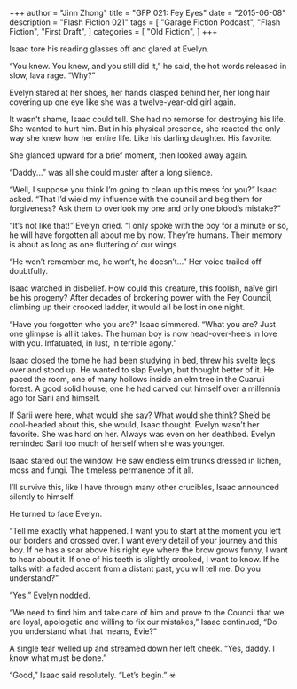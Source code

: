 +++
author = "Jinn Zhong"
title = "GFP 021: Fey Eyes"
date = "2015-06-08"
description = "Flash Fiction 021"
tags = [
    "Garage Fiction Podcast",
    "Flash Fiction",
    "First Draft",
]
categories = [
    "Old Fiction",
]
+++

Isaac tore his reading glasses off and glared at Evelyn.

“You knew. You knew, and you still did it,” he said, the hot words released in slow, lava rage. “Why?”

Evelyn stared at her shoes, her hands clasped behind her, her long hair covering up one eye like she was a twelve-year-old girl again. 

It wasn’t shame, Isaac could tell. She had no remorse for destroying his life. She wanted to hurt him. But in his physical presence, she reacted the only way she knew how her entire life. Like his darling daughter. His favorite.

She glanced upward for a brief moment, then looked away again.

“Daddy...” was all she could muster after a long silence.

“Well, I suppose you think I’m going to clean up this mess for you?” Isaac asked. “That I’d wield my influence with the council and beg them for forgiveness? Ask them to overlook my one and only one blood’s mistake?”

“It’s not like that!” Evelyn cried. “I only spoke with the boy for a minute or so, he will have forgotten all about me by now. They’re humans. Their memory is about as long as one fluttering of our wings.

“He won’t remember me, he won’t, he doesn’t...” Her voice trailed off doubtfully.

Isaac watched in disbelief. How could this creature, this foolish, naïve girl be his progeny? After decades of brokering power with the Fey Council, climbing up their crooked ladder, it would all be lost in one night.

“Have you forgotten who you are?” Isaac simmered. “What you are? Just one glimpse is all it takes. The human boy is now head-over-heels in love with you. Infatuated, in lust, in terrible agony.”

Isaac closed the tome he had been studying in bed, threw his svelte legs over and stood up. He wanted to slap Evelyn, but thought better of it. He paced the room, one of many hollows inside an elm tree in the Cuaruii forest. A good solid house, one he had carved out himself over a millennia ago for Sarii and himself.

If Sarii were here, what would she say? What would she think? She’d be cool-headed about this, she would, Isaac thought. Evelyn wasn’t her favorite. She was hard on her. Always was even on her deathbed. Evelyn reminded Sarii too much of herself when she was younger.

Isaac stared out the window. He saw endless elm trunks dressed in lichen, moss and fungi. The timeless permanence of it all.

I’ll survive this, like I have through many other crucibles, Isaac announced silently to himself.

He turned to face Evelyn.

“Tell me exactly what happened. I want you to start at the moment you left our borders and crossed over. I want every detail of your journey and this boy. If he has a scar above his right eye where the brow grows funny, I want to hear about it. If one of his teeth is slightly crooked, I want to know. If he talks with a faded accent from a distant past, you will tell me. Do you understand?”

“Yes,” Evelyn nodded.

“We need to find him and take care of him and prove to the Council that we are loyal, apologetic and willing to fix our mistakes,” Isaac continued, “Do you understand what that means, Evie?”

A single tear welled up and streamed down her left cheek. “Yes, daddy. I know what must be done.”

“Good,” Isaac said resolutely. “Let’s begin.” ☣
